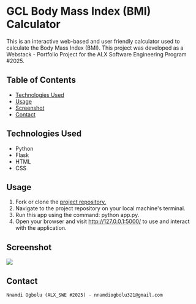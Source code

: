 # GCL Body Mass Index (BMI) Calculator 
This is an interactive web-based and user friendly calculator used to calculate the Body Mass Index (BMI). 
This project was developed as a Webstack - Portfolio Project for the ALX Software Engineering Program #2025.
                           
						   
## Table of Contents
- [Technologies Used](#technologies-used)
- [Usage](#usage)
- [Screenshot](#screenshot)
- [Contact](#contact) 


## Technologies Used
- Python
- Flask
- HTML
- CSS

## Usage
1. Fork or clone the [project repository.](https://github.com/Bolus321/WDD-BMI-Calculator.git)
2. Navigate to the project repository on your local machine's terminal.
3. Run this app using the command: python app.py.
4. Open your browser and visit http://127.0.0.1:5000/ to use and interact with the application.

## Screenshot
<img src="https://i.postimg.cc/mktKWThn/Screenshot-2025-01-17-174934.png"/>

## Contact
    Nnamdi Ogbolu (ALX_SWE #2025) - nnamdiogbolu321@gmail.com
                                                                          
